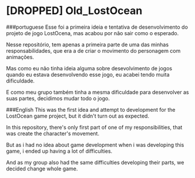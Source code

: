 # [DROPPED] Old_LostOcean
###portuguese
Esse foi a primeira ideia e tentativa de desenvolvimento do projeto de jogo LostOcena, mas acabou por não sair como o esperado.

Nesse repositório, tem apenas a primeira parte de uma das minhas responsabilidades, que era a de criar o movimento do personagem com animações.


Mas como eu não tinha ideia alguma sobre desevolvimento de jogos quando eu estava desenvolvendo esse jogo, eu acabei tendo muita dificuldade.

E como meu grupo também tinha a mesma dificuldade para desenvolver as suas partes, decidimos mudar todo o jogo.

###English
This was the first idea and attempt to development for the LostOcean game project, but it didn't turn out as expected.

In this repository, there's only first part of one of my responsibilities, that was create the character's movement.

But as i had no idea about game development when i was developing this game, i ended up having a lot of difficulties.

And as my group also had the same difficulties developing their parts, we decided change whole game.

